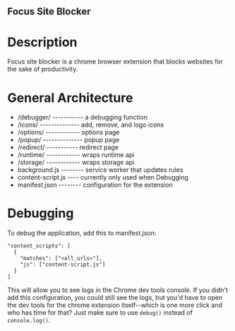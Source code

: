 ## Focus Site Blocker

# Description

Focus site blocker is a chrome browser extension that blocks websites for the sake of productivity.

# General Architecture

- /debugger/ ----------- a debugging function
- /icons/ -------------- add, remove, and logo icons
- /options/ ------------ options page
- /popup/ -------------- popup page
- /redirect/ ----------- redirect page
- /runtime/ ------------ wraps runtime api
- /storage/ ------------ wraps storage api
- background.js -------- service worker that updates rules
- content-script.js ---- currently only used when Debugging
- manifest.json -------- configuration for the extension

# Debugging

To debug the application, add this to manifest.json:

```
"content_scripts": [
  {
    "matches": ["<all_urls>"],
    "js": ["content-script.js"]
  }
]
```

This will allow you to see logs in the Chrome dev tools console. If you didn't add this configuration, you could still see the logs, but you'd have to open the dev tools for the chrome extension itself--which is one more click and who has time for that? Just make sure to use `debug()` instead of `console.log()`.
